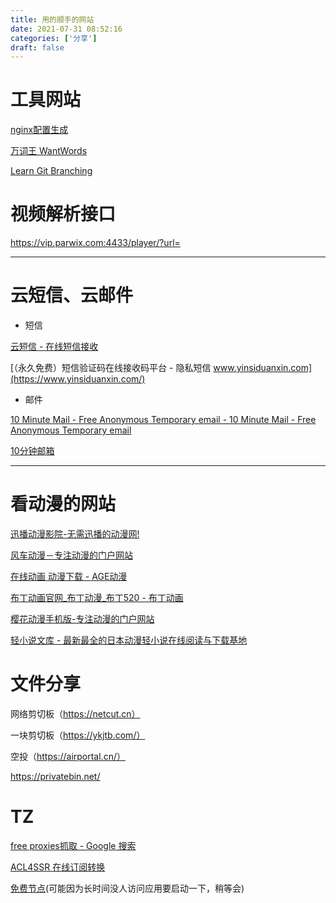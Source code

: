```yaml
---
title: 用的顺手的网站
date: 2021-07-31 08:52:16
categories: ['分享']
draft: false
---
```


# 工具网站

[nginx配置生成](http://do.co/nginxconfig)

[万词王 WantWords](https://wantwords.thunlp.org/)

[Learn Git Branching](https://learngitbranching.js.org/?locale=zh_CN)

# 视频解析接口

https://vip.parwix.com:4433/player/?url=

---

# 云短信、云邮件

* 短信

[云短信 - 在线短信接收](https://www.materialtools.com/)

[（永久免费）短信验证码在线接收码平台 - 隐私短信 www.yinsiduanxin.com](https://www.yinsiduanxin.com/)

* 邮件

[10 Minute Mail - Free Anonymous Temporary email - 10 Minute Mail - Free Anonymous Temporary email](https://10minutemail.com/)

[10分钟邮箱](https://10minutemail.net/)

---

# 看动漫的网站

[迅播动漫影院-无需迅播的动漫网!](https://www.xbdm.org/)

[风车动漫－专注动漫的门户网站](http://www.fengchedm.com/)

[在线动画 动漫下载 - AGE动漫](https://www.agefans.tv/)

[布丁动画官网_布丁动漫_布丁520 - 布丁动画](http://www.buding520.com/)

[樱花动漫手机版-专注动漫的门户网站](http://m.imomoe.io/)

[轻小说文库 - 最新最全的日本动漫轻小说在线阅读与下载基地](https://www.wenku8.net/index.php)

# 文件分享

网络剪切板（https://netcut.cn）

一块剪切板（https://ykjtb.com/）

空投（https://airportal.cn/）

https://privatebin.net/

# TZ

[free proxies抓取 - Google 搜索](https://www.google.com/search?q=free+proxies抓取&sxsrf=ALeKk03Bm-wm1KnE4G6nbA9EHhzW06hi2A%3A1627526808647&ei=mBYCYdzVJtmEr7wPw9-E-A8)

[ACL4SSR 在线订阅转换](https://acl4ssr-sub.github.io/)

[免费节点](https://guobang.herokuapp.com/)(可能因为长时间没人访问应用要启动一下，稍等会)